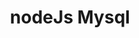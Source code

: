 ---
title: nodeJs Mysql
slug: nodejs-mysql
description: الوصف
extends: _layouts.subcategory
section: body
category: nodejs
---